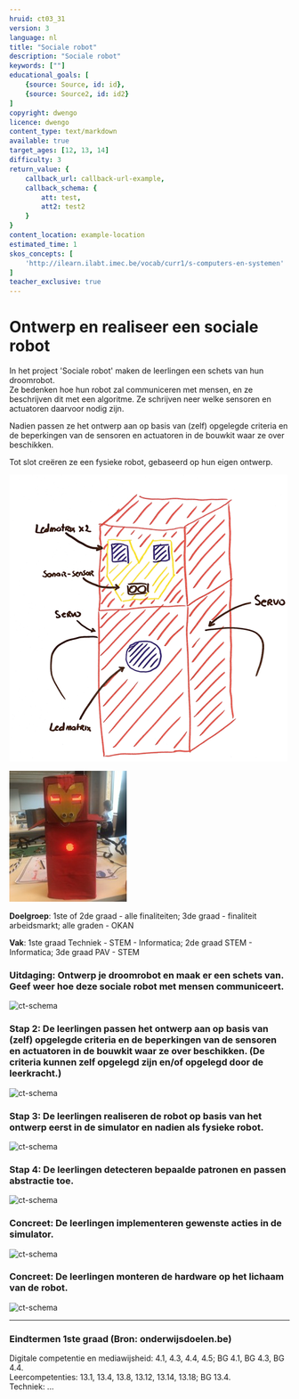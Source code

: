 ```yaml
---
hruid: ct03_31
version: 3
language: nl
title: "Sociale robot"
description: "Sociale robot"
keywords: [""]
educational_goals: [
    {source: Source, id: id}, 
    {source: Source2, id: id2}
]
copyright: dwengo
licence: dwengo
content_type: text/markdown
available: true
target_ages: [12, 13, 14]
difficulty: 3
return_value: {
    callback_url: callback-url-example,
    callback_schema: {
        att: test,
        att2: test2
    }
}
content_location: example-location
estimated_time: 1
skos_concepts: [
    'http://ilearn.ilabt.imec.be/vocab/curr1/s-computers-en-systemen'
]
teacher_exclusive: true
---
```

# Ontwerp en realiseer een sociale robot
In het project 'Sociale robot' maken de leerlingen een schets van hun droomrobot.<br>Ze bedenken hoe hun robot zal communiceren met mensen, en ze beschrijven dit met een algoritme. Ze schrijven neer welke sensoren en actuatoren daarvoor nodig zijn. 

Nadien passen ze het ontwerp aan op basis van (zelf) opgelegde criteria en de beperkingen van de sensoren en actuatoren in de bouwkit waar ze over beschikken. <br>

Tot slot creëren ze een fysieke robot, gebaseerd op hun eigen ontwerp. 

![Ontwerp](schetsontwerp.png)

![Fysieke robot](ironman.jpg)

**Doelgroep**: 1ste of 2de graad - alle finaliteiten; 3de graad - finaliteit arbeidsmarkt; alle graden - OKAN

**Vak**: 1ste graad Techniek - STEM - Informatica; 2de graad STEM - Informatica; 3de graad PAV - STEM

### Uitdaging: Ontwerp je droomrobot en maak er een schets van. Geef weer hoe deze sociale robot met mensen communiceert.

![ct-schema](@learning-object/m_ct03_31a/nl/3)

### Stap 2: De leerlingen passen het ontwerp aan op basis van (zelf) opgelegde criteria en de beperkingen van de sensoren en actuatoren in de bouwkit waar ze over beschikken. (De criteria kunnen zelf opgelegd zijn en/of opgelegd door de leerkracht.)

![ct-schema](@learning-object/m_ct03_31b/nl/3)

### Stap 3: De leerlingen realiseren de robot op basis van het ontwerp eerst in de simulator en nadien als fysieke robot.

![ct-schema](@learning-object/m_ct03_31c/nl/3)

### Stap 4: De leerlingen detecteren bepaalde patronen en passen abstractie toe.

![ct-schema](@learning-object/m_ct03_31d/nl/3)

### Concreet: De leerlingen implementeren gewenste acties in de simulator.

![ct-schema](@learning-object/m_ct03_31e/nl/3)

### Concreet: De leerlingen monteren de hardware op het lichaam van de robot.

![ct-schema](@learning-object/m_ct03_31f/nl/3)

---------------------------------

### Eindtermen 1ste graad (Bron: onderwijsdoelen.be)

Digitale competentie en mediawijsheid: 4.1, 4.3, 4.4, 4.5; BG 4.1, BG 4.3, BG 4.4.<br>
Leercompetenties: 13.1, 13.4, 13.8, 13.12, 13.14, 13.18; BG 13.4.<br>
Techniek: ...
